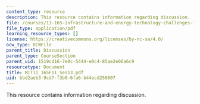 ```yaml
---
content_type: resource
description: This resource contains information regarding discussion.
file: /courses/11-165-infrastructure-and-energy-technology-challenges-fall-2011/bbd2aeb39cd7f3b06fa6b44ecd250807_MIT11_165F11_Ses13.pdf
file_type: application/pdf
learning_resource_types: []
license: https://creativecommons.org/licenses/by-nc-sa/4.0/
ocw_type: OCWFile
parent_title: Discussion
parent_type: CourseSection
parent_uid: 1519cd16-7e0c-5444-e0c4-85ae2e06a6c9
resourcetype: Document
title: MIT11_165F11_Ses13.pdf
uid: bbd2aeb3-9cd7-f3b0-6fa6-b44ecd250807
---
```

This resource contains information regarding discussion.